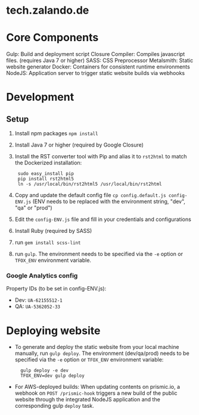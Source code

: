 # tech.zalando.de

# Core Components

Gulp: Build and deployment script
Closure Compiler: Compiles javascript files. (requires Java 7 or higher)
SASS: CSS Preprocessor
Metalsmith: Static website generator
Docker: Containers for consistent runtime environments
NodeJS: Application server to trigger static website builds via webhooks

# Development

## Setup

1. Install npm packages `npm install`

2. Install Java 7 or higher (required by Google Closure)

3. Install the RST converter tool with Pip and alias it to `rst2html` to match
   the Dockerized installation:

        sudo easy_install pip
        pip install rst2html5
        ln -s /usr/local/bin/rst2html5 /usr/local/bin/rst2html

4. Copy and update the default config file `cp config.default.js config-ENV.js`
   (ENV needs to be replaced with the environment string, "dev", "qa" or "prod")

5. Edit the `config-ENV.js` file and fill in your credentials and configurations

6. Install Ruby (required by SASS)

7. run `gem install scss-lint`

8. run `gulp`. The environment needs to be specified via the `-e` option or
   `TFOX_ENV` environment variable.

### Google Analytics config

Property IDs (to be set in config-ENV.js):

- Dev: `UA-62155512-1`
- QA: `UA-5362052-33`


# Deploying website

- To generate and deploy the static website from your local machine manually,
  run `gulp deploy`. The environment (dev/qa/prod) needs to be specified via
  the `-e` option or `TFOX_ENV` environment variable:

        gulp deploy -e dev
        TFOX_ENV=dev gulp deploy

- For AWS-deployed builds: When updating contents on prismic.io, a webhook
  on `POST /prismic-hook` triggers a new build of the public website through the
  integrated NodeJS application and the corresponding gulp `deploy` task.
